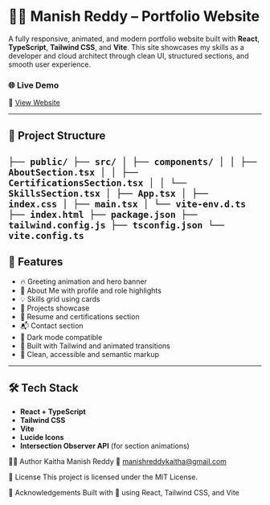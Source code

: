 # 🧑‍💻 Manish Reddy – Portfolio Website

A fully responsive, animated, and modern portfolio website built with **React**, **TypeScript**, **Tailwind CSS**, and **Vite**. This site showcases my skills as a developer and cloud architect through clean UI, structured sections, and smooth user experience.

### 🌐 Live Demo

🔗 [View Website](https://marvelous-hamster-88ab96.netlify.app)

---

## 📁 Project Structure

```├── public/ ├── src/ │ ├── components/ │ │ ├── AboutSection.tsx │ │ ├── CertificationsSection.tsx │ │ └── SkillsSection.tsx │ ├── App.tsx │ ├── index.css │ ├── main.tsx │ └── vite-env.d.ts ├── index.html ├── package.json ├── tailwind.config.js ├── tsconfig.json └── vite.config.ts ``` 
---


## 🔑 Features

- 🔥 Greeting animation and hero banner
- 👤 About Me with profile and role highlights
- 💡 Skills grid using cards
- 📂 Projects showcase
- 📄 Resume and certifications section
- 📬 Contact section
- 🌙 Dark mode compatible
- 💨 Built with Tailwind and animated transitions
- 🧼 Clean, accessible and semantic markup

---

## 🛠 Tech Stack

- **React + TypeScript**
- **Tailwind CSS**
- **Vite**
- **Lucide Icons**
- **Intersection Observer API** (for section animations)

👨‍💻 Author
Kaitha Manish Reddy
📧 manishreddykaitha@gmail.com

📄 License
This project is licensed under the MIT License.

🙌 Acknowledgements
Built with 💙 using React, Tailwind CSS, and Vite
